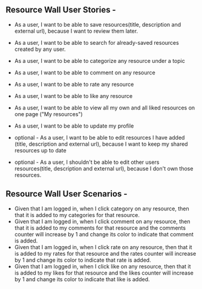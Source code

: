 ## Resource Wall User Stories -

  -  As a user, I want to be able to save resources(title, description    and external url), because I want to review them later.
  -  As a user, I want to be able to search for already-saved resources created by any user.
  -  As a user, I want to be able to categorize any resource under a topic
  -  As a user, I want to be able to comment on any resource
  -  As a user, I want to be able to rate any resource
  -  As a user, I want to be able to like any resource
  -  As a user, I want to be able to view all my own and all liked resources on one page ("My resources")
  -  As a user, I want to be able to update my profile

  - optional - As a user, I want to be able to edit resources I have added (title, description and external url), because I want to keep my shared resources up to date
  -  optional - As a user, I shouldn't be able to edit other users resources(title, description and external url), because I don't own those resources.

## Resource Wall User Scenarios -

  -  Given that I am logged in, when I click category on any resource, then that it is added to my categories for that resource.
  -  Given that I am logged in, when I click comment on any resource, then that it is added to my comments for that resource and the comments counter will increase by 1 and change its color to indicate that comment is added.
  -  Given that I am logged in, when I click rate on any resource, then that it is added to my rates for that resource and the rates counter will increase by 1 and change its color to indicate that rate is added.
  -  Given that I am logged in, when I click like on any resource, then that it is added to my likes for that resource and the likes counter will increase by 1 and change its color to indicate that like is added.
